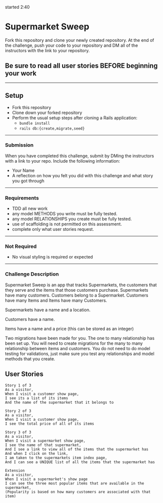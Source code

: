started 2:40

# Supermarket Sweep

Fork this repository and clone your newly created repository. At the end of the challenge, push your code to your repository and DM all of the instructors with the link to your repository.

## Be sure to read all user stories BEFORE beginning your work
---

## Setup

* Fork this repository
* Clone down your forked repository
* Perform the usual setup steps after cloning a Rails application:
  - `bundle install`
  - `rails db:{create,migrate,seed}`
---

### Submission

When you have completed this challenge, submit by DMing the instructors with a link to your repo. Include the following information:

* Your Name
* A reflection on how you felt you did with this challenge and what story you got through
---
### Requirements

* TDD all new work
* any model METHODS you write must be fully tested.
* any model RELATIONSHIPS you create must be fully tested.
* use of scaffolding is not permitted on this assessment.
* complete only what user stories request.
---
### Not Required

* No visual styling is required or expected
---

### Challenge Description

Supermarket Sweep is an app that tracks Supermarkets, the customers that they serve and the items that those customers purchase. Supermarkets have many customers. Customers belong to a Supermarket. Customers have many Items and Items have many Customers.

Supermarkets have a name and a location.

Customers have a name.

Items have a name and a price (this can be stored as an integer)


Two migrations have been made for you. The one to many relationship has been set up. You will need to create migrations for the many to many relationship between items and customers. You do not need to do model testing for validations, just make sure you test any relationships and model methods that you create.

## User Stories

```
Story 1 of 3
As a visitor,
When I visit a customer show page,
I see its a list of its items
And the name of the supermarket that it belongs to
```

```
Story 2 of 3
As a visitor,
When I visit a customer show page,
I see the total price of all of its items
```

```
Story 3 of 3
As a visitor,
When I visit a supermarket show page,
I see the name of that supermarket,
And I see a link to view all of the items that the supermarket has
And when I click on the link,
I am taken to the supermarkets item index page,
And I can see a UNIQUE list of all the items that the supermarket has
```

```
Extension
As a visitor,
When I visit a supermarket's show page
I can see the three most popular items that are available in the supermarket,
(Popularity is based on how many customers are associated with that item)
```
